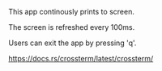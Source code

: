 This app continously prints to screen.

The screen is refreshed every 100ms.

Users can exit the app by pressing 'q'.


https://docs.rs/crossterm/latest/crossterm/